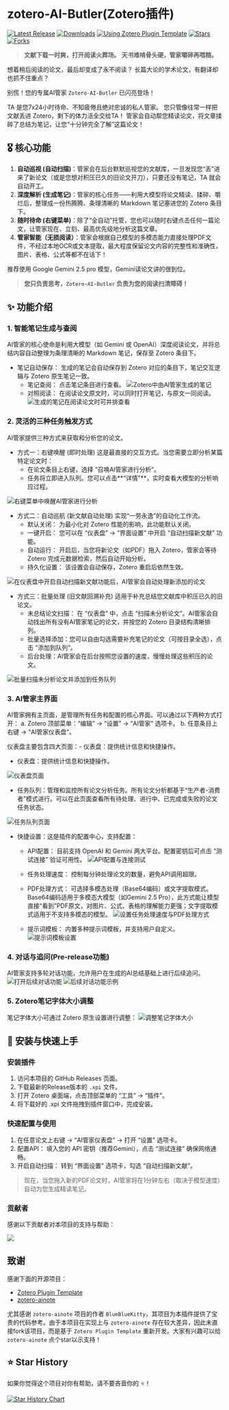 # zotero-AI-Butler(Zotero插件)

<!-- Badges -->
<p>
    <a href="https://github.com/steven-jianhao-li/zotero-AI-Butler/releases/latest"><img src="https://img.shields.io/github/v/release/steven-jianhao-li/zotero-AI-Butler" alt="Latest Release"></a>
    <a href="https://github.com/steven-jianhao-li/zotero-AI-Butler/releases"><img src="https://img.shields.io/github/downloads/steven-jianhao-li/zotero-AI-Butler/total.svg" alt="Downloads"></a>
    <a href="https://img.shields.io/badge/Using-Zotero%20Plugin%20Template-blue?style=flat-square&logo=github"><img src="https://img.shields.io/badge/Using-Zotero%20Plugin%20Template-blue?style=flat-square&logo=github" alt="Using Zotero Plugin Template"></a>
    <a href="https://github.com/steven-jianhao-li/zotero-AI-Butler/stargazers"><img src="https://img.shields.io/github/stars/steven-jianhao-li/zotero-AI-Butler?style=social" alt="Stars"></a>
    <a href="https://github.com/steven-jianhao-li/zotero-AI-Butler/network/members"><img src="https://img.shields.io/github/forks/steven-jianhao-li/zotero-AI-Butler?style=social" alt="Forks"></a>
</p>
</div>

> **文献下载一时爽，打开阅读火葬场。**
> **天书难啃骨头硬，管家嚼碎再喂粮。**

想着稍后阅读的论文，最后却变成了永不阅读？
长篇大论的学术论文，有翻译却也抓不住重点？

别慌！您的专属AI管家 `Zotero-AI-Butler` 已闪亮登场！

TA 是您7x24小时待命、不知疲倦且绝对忠诚的私人管家。
您只管像往常一样把文献丢进 Zotero，剩下的体力活全交给TA！
管家会自动帮您精读论文，将文章揉碎了总结为笔记，让您“十分钟完全了解”这篇论文！

## 🎖️ 核心功能

1.  **自动巡视 (自动扫描)**：管家会在后台默默巡视您的文献库，一旦发现您“丢”进来了新论文（或是您想对积压已久的旧论文开刀），只要还没有笔记，TA 就会自动开工。
2.  **深度解析 (生成笔记)**：管家的核心任务——利用大模型将论文精读、揉碎、嚼烂后，整理成一份热腾腾、条理清晰的 Markdown 笔记塞进您的 Zotero 条目下。
3.  **随时待命 (右键菜单)**：除了“全自动”托管，您也可以随时右键点击任何一篇论文，让管家现在、立刻、最高优先级地分析这篇文章。
4.  **管家智能（无损阅读）**：管家会根据自己模型的多模态能力直接处理PDF文件，不经过本地OCR或文本提取，最大程度保留论文内容的完整性和准确性，图片、表格、公式等都不在话下！

推荐使用 Google Gemini 2.5 pro 模型，Gemini读论文讲的很到位。

> **您只负责思考，`Zotero-AI-Butler` 负责为您的阅读扫清障碍！**

## ✨ 功能介绍

### 1. 智能笔记生成与查阅

AI管家的核心使命是利用大模型（如 Gemini 或 OpenAI）深度阅读论文，并将总结内容自动整理为条理清晰的 Markdown 笔记，保存至 Zotero 条目下。

- 笔记自动保存： 生成的笔记会自动保存到 Zotero 对应的条目下，笔记交互逻辑与 Zotero 原生笔记一致。
  - 笔记查阅： 点击笔记条目进行查看。
    ![Zotero中由AI管家生成的笔记](./assets/images/Zotero中由AI管家生成的笔记.png)
  - 对照阅读： 在阅读论文原文时，可以同时打开笔记，与原文一同阅读。
    ![生成的笔记在阅读论文时可并排查看](./assets/images/生成的笔记在阅读论文时可并排查看.png)

### 2. 灵活的三种任务触发方式

AI管家提供三种方式来获取和分析您的论文。

- 方式一：右键唤醒 (即时处理)
  这是最直接的交互方式。当您需要立即分析某篇特定论文时：
  - 在论文条目上右键，选择 “召唤AI管家进行分析”。
  - 任务将立即进入队列。您可以点击**“详情”**，实时查看大模型的分析响应过程。

![右键菜单中唤醒AI管家进行分析](./assets/images/右键菜单中唤醒AI管家进行分析.gif)

- 方式二：自动巡航 (新文献自动处理)
  实现“一劳永逸”的自动化工作流。
  - 默认关闭： 为最小化对 Zotero 性能的影响，此功能默认关闭。
  - 一键开启： 您可以在 “仪表盘” -> “界面设置” 中开启 “自动扫描新文献” 功能。
  - 自动运行： 开启后，当您将新论文（如PDF）拖入 Zotero，管家会等待 Zotero 完成元数据检索，然后自动开始分析。
  - 持久化设置： 该设置会自动保存，Zotero 重启后依然生效。

![在仪表盘中开启自动扫描新文献功能后，AI管家会自动处理新添加的论文](./assets/images/在仪表盘中开启自动扫描新文献功能后，AI管家会自动处理新添加的论文.gif)

- 方式三：批量处理 (旧文献回溯补充)
  适用于补充总结您文献库中积压已久的旧论文。
  - 未总结论文扫描： 在 “仪表盘” 中，点击 “扫描未分析论文”。AI管家会自动找出所有没有AI管家笔记的论文，并按您的 Zotero 目录结构清晰排列。
  - 批量选择添加：您可以自由勾选需要补充笔记的论文（可按目录全选），点击 “添加到队列”。
  - 后台处理：AI管家会在后台按照您设置的速度，慢慢处理这些积压的论文。

![批量扫描未分析论文并添加到任务队列](./assets/images/批量扫描未分析论文并添加到任务队列.gif)

### 3. AI管家主界面

AI管家拥有主页面，是管理所有任务和配置的核心界面。可以通过以下两种方式打开：
a. Zotero 顶部菜单：“编辑” -> “设置” -> “AI管家” 选项卡。
b. 任意条目上右键 -> “AI管家仪表盘”。

仪表盘主要包含四大页面：- 仪表盘：提供统计信息和快捷操作。

- 仪表盘：提供统计信息和快捷操作。

![仪表盘页面](./assets/images/仪表盘页面.png)

- 任务队列：管理和监控所有论文分析任务。所有论文分析都基于“生产者-消费者”模式进行。可以在此页面查看所有待处理、进行中、已完成或失败的论文任务状态。

![任务队列页面](./assets/images/任务队列页面.png)

- 快捷设置：这是插件的配置中心，支持配置：
  - API配置： 目前支持 OpenAI 和 Gemini 两大平台。配置密钥后可点击 “测试连接” 验证可用性。
    ![API配置与连接测试](./assets/images/API配置与连接测试.png)
  - 任务处理速度： 控制每分钟处理论文的数量，避免API调用超限。
  - PDF处理方式： 可选择多模态处理（Base64编码）或文字提取模式。Base64编码适用于多模态大模型（如Gemini 2.5 Pro），此方式能让模型直接“看到”PDF原文，对图片、公式、表格的理解能力更强；文字提取模式适用于不支持多模态的模型。
    ![设置任务处理速度与PDF处理方式](./assets/images/设置任务处理速度与PDF处理方式.png)

  - 提示词模板： 内置多种提示词模板，并支持用户自定义。
    ![提示词模板设置](./assets/images/提示词模板设置.png)

### 4. 对话与追问(Pre-release功能)

AI管家支持多轮对话功能，允许用户在生成的AI总结基础上进行后续追问。
![打开后续对话功能](assets/images/打开后续对话功能.png)
![后续对话功能示例](assets/images/后续对话功能示例.png)

### 5. Zotero笔记字体大小调整

笔记字体大小可通过 Zotero 原生设置进行调整：
![调整笔记字体大小](assets/images/调整笔记字体大小.png)

## 🚀 安装与快速上手

### 安装插件

1. 访问本项目的 GitHub Releases 页面。
2. 下载最新的Release版本的 `.xpi` 文件。
3. 打开 Zotero 桌面端，点击顶部菜单的 “工具” -> “插件”。
4. 将下载好的 .xpi 文件拖拽到插件窗口中，完成安装。

### 快速配置与使用

1. 在任意论文上右键 -> “AI管家仪表盘” -> 打开 “设置” 选项卡。
2. 配置API： 填入您的 API 密钥（推荐Gemini），点击 “测试连接” 确保网络通畅。
3. 开启自动扫描： 转到 “界面设置” 选项卡，勾选 “自动扫描新文献”。

> 现在，当您拖入新的PDF论文时，AI管家将在1分钟左右（取决于模型速度）自动为您生成精读笔记。

### 贡献者

感谢以下贡献者对本项目的支持与帮助：

<a href="https://contrib.rocks/image?repo=steven-jianhao-li/zotero-AI-Butler">
  <img src="https://contrib.rocks/image?repo=steven-jianhao-li/zotero-AI-Butler" />
</a>

## 致谢

感谢下面的开源项目：

- [Zotero Plugin Template](https://github.com/zotero/zotero-plugin-template)
- [zotero-ainote](https://github.com/BlueBlueKitty/zotero-ainote)

尤其感谢 `zotero-ainote` 项目的作者 `BlueBlueKitty`，其项目为本插件提供了宝贵的代码参考。由于本项目在实现上与 `zotero-ainote` 存在较大差异，因此未直接fork该项目，而是基于 `Zotero Plugin Template` 重新开发。大家有兴趣可以给 `zotero-ainote` 点个star以示支持！

## ⭐ Star History

如果你觉得这个项目对你有帮助，请不要吝啬你的 ⭐️！

[![Star History Chart](https://api.star-history.com/svg?repos=steven-jianhao-li/zotero-AI-Butler&type=Date)](https://star-history.com/#steven-jianhao-li/zotero-AI-Butler&Date)
